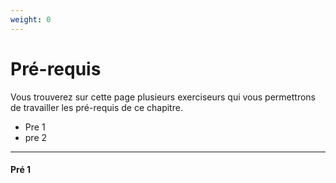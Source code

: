 ```yaml
---
weight: 0
---
```


# Pré-requis

Vous trouverez sur cette page plusieurs exerciseurs qui vous permettrons de travailler les pré-requis de ce chapitre. 

* Pre 1
* pre 2

--- 

#### Pré 1
